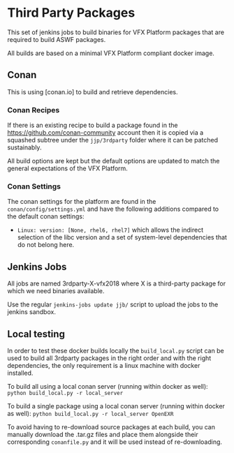 # Third Party Packages

This set of jenkins jobs to build binaries for VFX Platform packages that are required to build ASWF packages.

All builds are based on a minimal VFX Platform compliant docker image.

## Conan

This is using [conan.io] to build and retrieve dependencies.

### Conan Recipes

If there is an existing recipe to build a package found in the https://github.com/conan-community account then it is copied via a squashed subtree under the `jjp/3rdparty`
folder where it can be patched sustainably.

All build options are kept but the default options are updated to match the general expectations of the VFX Platform.

### Conan Settings

The conan settings for the platform are found in the `conan/config/settings.yml` and have the following additions compared to the default conan settings:
* `Linux: version: [None, rhel6, rhel7]`
which allows the indirect selection of the libc version and a set of system-level dependencies that do not belong here.

## Jenkins Jobs

All jobs are named 3rdparty-X-vfx2018 where X is a third-party package for which we need binaries available.

Use the regular `jenkins-jobs update jjb/` script to upload the jobs to the jenkins sandbox.


## Local testing

In order to test these docker builds locally the `build_local.py` script can be used to build all 3rdparty packages in the right order
and with the right dependencies, the only requirement is a linux machine with docker installed.

To build all using a local conan server (running within docker as well):
`python build_local.py -r local_server`

To build a single package using a local conan server (running within docker as well):
`python build_local.py -r local_server OpenEXR`

To avoid having to re-download source packages at each build, you can manually download the .tar.gz files and place them alongside their corresponding `conanfile.py` and it will be used instead of re-downloading.
